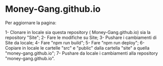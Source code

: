 # Money-Gang.github.io

Per aggiornare la pagina:

1- Clonare in locale sia questa repository ( Money-Gang.github.io) sia la repository "Site";
2- Fare le modifiche su Site;
3- Pushare i cambiamenti di Site da locale;
4- Fare "npm run build";
5- Fare "npm run deploy";
6- Copiare in locale le cartelle "src" e "public" dalla cartella "site" a quella "money-gang.github.io";
7- Pushare da locale i cambiamenti alla repository "money-gang.github.io".
